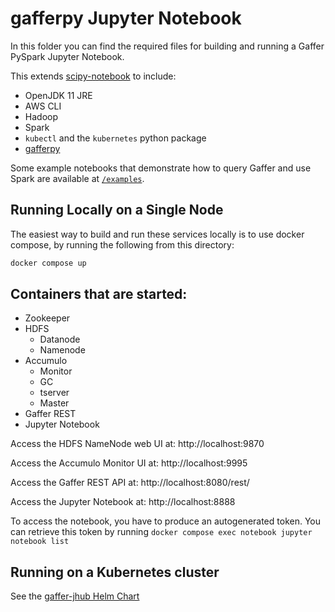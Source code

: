 gafferpy Jupyter Notebook
==========================
In this folder you can find the required files for building and running a Gaffer PySpark Jupyter Notebook.

This extends [scipy-notebook](https://github.com/jupyter/docker-stacks/tree/master/scipy-notebook) to include:
* OpenJDK 11 JRE
* AWS CLI
* Hadoop
* Spark
* `kubectl` and the `kubernetes` python package
* [gafferpy](https://github.com/gchq/gaffer-tools/tree/master/python-shell)

Some example notebooks that demonstrate how to query Gaffer and use Spark are available at [`/examples`](examples/).

## Running Locally on a Single Node
The easiest way to build and run these services locally is to use docker compose, by running the following from this directory:
```bash
docker compose up
```

## Containers that are started:
* Zookeeper
* HDFS
  * Datanode
  * Namenode
* Accumulo
  * Monitor
  * GC
  * tserver
  * Master
* Gaffer REST
* Jupyter Notebook

Access the HDFS NameNode web UI at: http://localhost:9870

Access the Accumulo Monitor UI at: http://localhost:9995

Access the Gaffer REST API at: http://localhost:8080/rest/

Access the Jupyter Notebook at: http://localhost:8888

To access the notebook, you have to produce an autogenerated token. You can retrieve this token by running `docker compose exec notebook jupyter notebook list`

## Running on a Kubernetes cluster

See the [gaffer-jhub Helm Chart](../../kubernetes/gaffer-jhub/)
